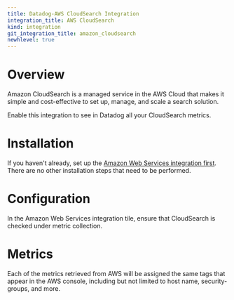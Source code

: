```yaml
---
title: Datadog-AWS CloudSearch Integration
integration_title: AWS CloudSearch
kind: integration
git_integration_title: amazon_cloudsearch
newhlevel: true
---
```


# Overview

Amazon CloudSearch is a managed service in the AWS Cloud that makes it simple and cost-effective to set up, manage, and scale a search solution.

Enable this integration to see in Datadog all your CloudSearch metrics.

# Installation

If you haven't already, set up the [Amazon Web Services integration first](/integrations/aws). There are no other installation steps that need to be performed.

# Configuration

In the Amazon Web Services integration tile, ensure that CloudSearch is checked under metric collection.

# Metrics



Each of the metrics retrieved from AWS will be assigned the same tags that appear in the AWS console, including but not limited to host name, security-groups, and more.
